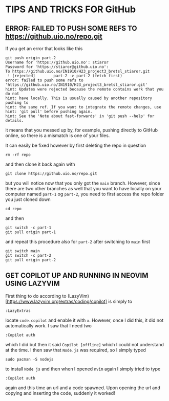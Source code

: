 # TIPS AND TRICKS FOR GitHub

## ERROR: FAILED TO PUSH SOME REFS TO https://github.uio.no/repo.git

If you get an error that looks like this
```shell
git push origin part-2
Username for 'https://github.uio.no': stiaror
Password for 'https://stiaror@github.uio.no': 
To https://github.uio.no/IN1910/H23_project3_bretsl_stiaror.git
 ! [rejected]        part-2 -> part-2 (fetch first)
error: failed to push some refs to 'https://github.uio.no/IN1910/H23_project3_bretsl_stiaror.git'
hint: Updates were rejected because the remote contains work that you do not
hint: have locally. This is usually caused by another repository pushing to
hint: the same ref. If you want to integrate the remote changes, use
hint: 'git pull' before pushing again.
hint: See the 'Note about fast-forwards' in 'git push --help' for details.
```

it means that you messed up by, for example, pushing directly to GitHub online, so there is a mismatch is one of your files.

It can easily be fixed however by first deleting the repo in question

```shell
rm -rf repo
```

and then clone it back again with

```shell
git clone https://github.uio.no/repo.git
```

but you will notice now that you only got the ```main``` branch. However, since there are two other branches as well that you want to have locally on your computer named ```part-1``` og ```part-2```, you need to first access the repo folder you just cloned down

```shell
cd repo
```

and then 

```shell
git switch -c part-1 
git pull origin part-1
```

and repeat this procedure also for ```part-2``` after switching to ```main``` first

```shell
git switch main
git switch -c part-2 
git pull origin part-2
```

## GET COPILOT UP AND RUNNING IN NEOVIM USING LAZYVIM

First thing to do according to (LazyVim)[https://www.lazyvim.org/extras/coding/copilot] is simply to 

```shell
:LazyExtras
```

locate ```code.copilot``` and enable it with ```x```. However, once I did this, it did not automatically work. I saw that I need two


```shell
:Copilot auth
```

which I did but then it said ```Copilot [offline]``` which I could not understand at the time. I then saw that ```Node.js``` was required, so I simply typed

```shell
sudo pacman -S nodejs
```

to install ```Node js``` and then when I opened ```nvim``` again I simply tried to type 

```shell
:Copilot auth
```

again and this time an url and a code spawned. Upon opening the url and copying and inserting the code, suddenly it worked!
